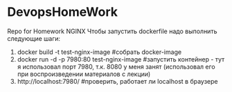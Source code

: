 # DevopsHomeWork
Repo for Homework NGINX
Чтобы запустить dockerfile надо выполнить следующие шаги:
1) docker build -t test-nginx-image #собрать docker-image
2) docker run -d -p 7980:80 test-nginx-image #запустить контейнер - тут я использовал порт 7980, т.к. 8080 у меня занят (использовал его при воспроизведении материалов с лекции)
3) http://localhost:7980/ #проверить, работает ли localhost в браузере

